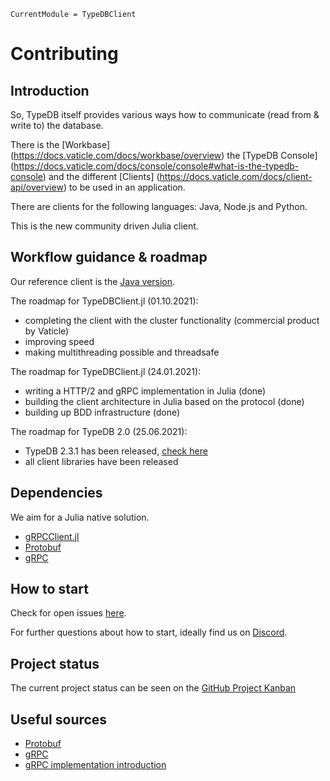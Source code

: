 ```@meta
CurrentModule = TypeDBClient
```

# Contributing

## Introduction

So, TypeDB itself provides various ways how to communicate (read from & write to) the database.

There is the [Workbase] (https://docs.vaticle.com/docs/workbase/overview) the [TypeDB Console] (https://docs.vaticle.com/docs/console/console#what-is-the-typedb-console) and the different [Clients] (https://docs.vaticle.com/docs/client-api/overview) to be used in an application.

There are clients for the following languages: Java, Node.js and Python.

This is the new community driven Julia client.

## Workflow guidance & roadmap

Our reference client is the [Java version](https://docs.vaticle.com/docs/client-api/java).

The roadmap for TypeDBClient.jl (01.10.2021):

- completing the client with the cluster functionality (commercial product by Vaticle)
- improving speed 
- making multithreading possible and threadsafe

The roadmap for TypeDBClient.jl (24.01.2021):

- writing a HTTP/2 and gRPC implementation in Julia (done)
- building the client architecture in Julia based on the protocol (done)
- building up BDD infrastructure (done)

The roadmap for TypeDB 2.0 (25.06.2021):

- TypeDB 2.3.1 has been released, [check here](https://github.com/vaticle/typedb/releases/tag/2.3.1)
- all client libraries have been released

## Dependencies

We aim for a Julia native solution.

- [gRPCClient.jl](https://github.com/JuliaComputing/gRPCClient.jl)
- [Protobuf](https://github.com/JuliaIO/ProtoBuf.jl)
- [gRPC](https://grpc.io/)

## How to start

Check for open issues [here](https://github.com/Humans-of-Julia/TypeDBClient.jl/issues).

For further questions about how to start, ideally find us on [Discord](https://discord.gg/NSYrYZQRyv).

## Project status

The current project status can be seen on the [GitHub Project Kanban](https://github.com/Humans-of-Julia/TypeDBClient.jl/projects/1)

## Useful sources

- [Protobuf](https://github.com/protocolbuffers/protobuf)
- [gRPC](https://grpc.io/)
- [gRPC implementation introduction](https://scotch.io/tutorials/implementing-remote-procedure-calls-with-grpc-and-protocol-buffers)
